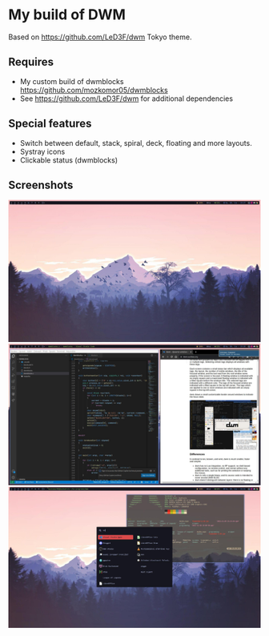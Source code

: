# My build of DWM
Based on https://github.com/LeD3F/dwm Tokyo theme.

## Requires
- My custom build of dwmblocks https://github.com/mozkomor05/dwmblocks
- See https://github.com/LeD3F/dwm for additional dependencies

## Special features
- Switch between default, stack, spiral, deck, floating and more layouts.
- Systray icons
- Clickable status (dwmblocks)

## Screenshots
![Screenshot 1](./screens/2021-11-20_15-27.jpg)
![Screenshot 2](./screens/2021-11-20_15-28.jpg)
![Screenshot 3](./screens/2021-11-20_15-31.jpg)
